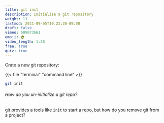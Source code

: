 ```yaml
---
title: git init
description: Initialize a git repository
weight: 11
lastmod: 2021-09-05T10:23:30-09:00
draft: false
vimeo: 599073661
emoji: 🏠
video_length: 1:28
free: true
quiz: true
---
```


Crate a new git repository:

{{< file "terminal" "command line" >}}

```bash
git init
```

<quiz-modal options="git undo:remove the .git dir:git rm main:restart computer" answer="remove the .git dir" prize="1">
  <h6>How do you un-initialize a git repo?</h6>
  <p>git provides a tools like <code>init</code> to start a repo, but how do you remove git from a project? 
</quiz-modal>
